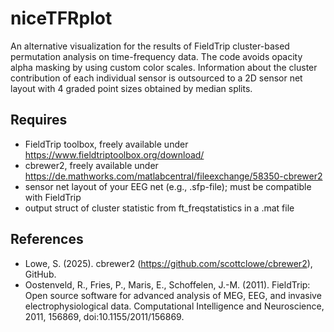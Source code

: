 # niceTFRplot
An alternative visualization for the results of FieldTrip cluster-based permutation analysis on time-frequency data. The code avoids opacity alpha masking by using custom color scales. Information about the cluster contribution of each individual sensor is outsourced to a 2D sensor net layout with 4 graded point sizes obtained by median splits.

## Requires
- FieldTrip toolbox, freely available under https://www.fieldtriptoolbox.org/download/
- cbrewer2, freely available under https://de.mathworks.com/matlabcentral/fileexchange/58350-cbrewer2
- sensor net layout of your EEG net (e.g., .sfp-file); must be compatible with FieldTrip
- output struct of cluster statistic from ft_freqstatistics in a .mat file


## References
- Lowe, S. (2025). cbrewer2 (https://github.com/scottclowe/cbrewer2), GitHub.
- Oostenveld, R., Fries, P., Maris, E., Schoffelen, J.-M. (2011). FieldTrip: Open source software for advanced analysis of MEG, EEG, and invasive electrophysiological data. Computational Intelligence and Neuroscience, 2011, 156869, doi:10.1155/2011/156869.

